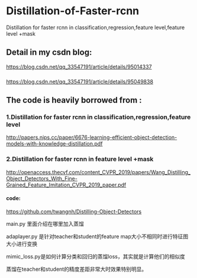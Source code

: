 # Distillation-of-Faster-rcnn
Distillation for faster rcnn in classification,regression,feature level,feature level +mask

## Detail in my csdn blog:
https://blog.csdn.net/qq_33547191/article/details/95014337
###
https://blog.csdn.net/qq_33547191/article/details/95049838

## The code is heavily borrowed from :

### 1.Distillation for faster rcnn in classification,regression,feature level
http://papers.nips.cc/paper/6676-learning-efficient-object-detection-models-with-knowledge-distillation.pdf


### 2.Distillation for faster rcnn in feature level +mask

http://openaccess.thecvf.com/content_CVPR_2019/papers/Wang_Distilling_Object_Detectors_With_Fine-Grained_Feature_Imitation_CVPR_2019_paper.pdf

#### code:
 https://github.com/twangnh/Distilling-Object-Detectors
 
 
 main.py 里面介绍在哪里加入蒸馏
 
 adaplayer.py 是针对teacher和student的feature map大小不相同时进行特征图大小进行变换
 
 mimic_loss.py是如何计算分类和回归的蒸馏loss，其实就是计算他们的相似度
 
 蒸馏在teacher和student的精度差距非常大时效果特别明显。
 
